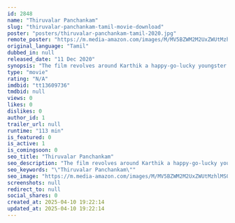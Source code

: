 ```yaml
---
id: 2848
name: "Thiruvalar Panchankam"
slug: "thiruvalar-panchankam-tamil-movie-download"
poster: "posters/thiruvalar-panchankam-tamil-2020.jpg"
remote_poster: "https://m.media-amazon.com/images/M/MV5BZWM2M2UxZWUtMzhlMS00MjYyLTkwZGEtMTNiN2IxZDk3NzFiXkEyXkFqcGdeQXVyNTM0MDc1ODE@._V1_SX300.jpg"
original_language: "Tamil"
dubbed_in: null
released_date: "11 Dec 2020"
synopsis: "The film revolves around Karthik a happy-go-lucky youngster who is obsessed with astrology. One day, he and his friend come across a drug dealer which lands them in trouble."
type: "movie"
rating: "N/A"
imdbid: "tt13609736"
tmdbid: null
views: 0
likes: 0
dislikes: 0
author_id: 1
trailer_url: null
runtime: "113 min"
is_featured: 0
is_active: 1
is_comingsoon: 0
seo_title: "Thiruvalar Panchankam"
seo_description: "The film revolves around Karthik a happy-go-lucky youngster who is obsessed with astrology. One day, he and his friend come across a drug dealer which lands them in trouble."
seo_keywords: "\"Thiruvalar Panchankam\""
seo_image: "https://m.media-amazon.com/images/M/MV5BZWM2M2UxZWUtMzhlMS00MjYyLTkwZGEtMTNiN2IxZDk3NzFiXkEyXkFqcGdeQXVyNTM0MDc1ODE@._V1_SX300.jpg"
screenshots: null
redirect_to: null
social_shares: 0
created_at: 2025-04-10 19:22:14
updated_at: 2025-04-10 19:22:14
---
```


